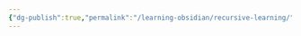 ```yaml
---
{"dg-publish":true,"permalink":"/learning-obsidian/recursive-learning/","noteIcon":"","created":"","updated":""}
---
```


